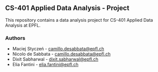 ## CS-401 Applied Data Analysis - Project
This repository contains a data analysis project for CS-401 Applied Data Analysis at EPFL.

### Authors
- Maciej Styczeń - camillo.desabbata@epfl.ch
- Nicolo de Sabbata - camillo.desabbata@epfl.ch
- Dixit Sabharwal - dixit.sabharwal@epfl.ch
- Elia Fantini - elia.fantini@epfl.ch